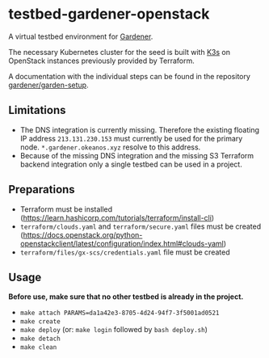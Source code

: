 # testbed-gardener-openstack

A virtual testbed environment for [Gardener](https://gardener.cloud).

The necessary Kubernetes cluster for the seed is built with [K3s](https://k3s.io)
on OpenStack instances previously provided by Terraform.

A documentation with the individual steps can be found in the repository
[gardener/garden-setup](https://github.com/gardener/garden-setup).

## Limitations

* The DNS integration is currently missing. Therefore the existing floating IP address
  ``213.131.230.153`` must currently be used for the primary node. ``*.gardener.okeanos.xyz``
  resolve to this address.
* Because of the missing DNS integration and the missing S3 Terraform backend integration
  only a single testbed can be used in a project.

## Preparations

* Terraform must be installed (https://learn.hashicorp.com/tutorials/terraform/install-cli)
* ``terraform/clouds.yaml`` and ``terraform/secure.yaml`` files must be created
  (https://docs.openstack.org/python-openstackclient/latest/configuration/index.html#clouds-yaml)
* ``terraform/files/gx-scs/credentials.yaml`` file must be created

## Usage

**Before use, make sure that no other testbed is already in the project.**

* ``make attach PARAMS=da1a42e3-8705-4d24-94f7-3f5001ad0521``
* ``make create``
* ``make deploy`` (or: ``make login`` followed by ``bash deploy.sh``)
* ``make detach``
* ``make clean``
